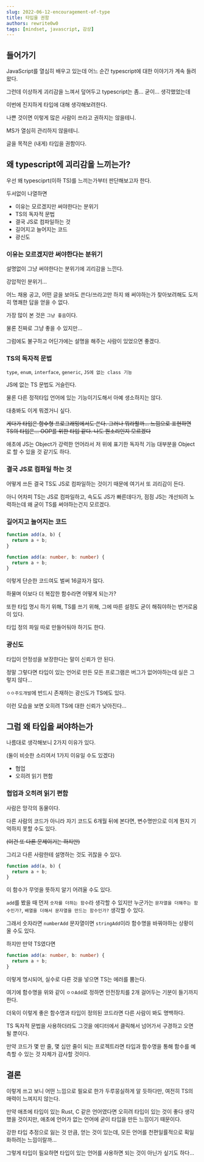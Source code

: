 ```yaml
---
slug: 2022-06-12-encouragement-of-type
title: 타입을 권함
authors: rewrite0w0
tags: [mindset, javascript, 감상]
---
```


## 들어가기

JavaScript를 열심히 배우고 있는데 어느 순간 typescript에 대한 이야기가 계속 들려왔다.

그런데 이상하게 괴리감을 느껴서 덮어두고 typescript는 좀... 굳이... 생각했었는데

이번에 진지하게 타입에 대해 생각해보려한다.

나쁜 것이면 이렇게 많은 사람이 쓰라고 권하지는 않을테니.

MS가 열심히 관리하지 않을테니.

글을 목적은 (내게) 타입을 권함이다.

## 왜 typescript에 괴리감을 느끼는가?

우선 왜 typesciprt(이하 TS)를 느끼는가부터 판단해보고자 한다.

두서없이 나열하면

- 이유는 모르겠지만 써야한다는 분위기
- TS의 독자적 문법
- 결국 JS로 컴파일하는 것
- 길어지고 늘어지는 코드
- 광신도

### 이유는 모르겠지만 써야한다는 분위기

설명없이 그냥 써야한다는 분위기에 괴리감을 느낀다.

강압적인 분위기...

어느 채용 공고, 어떤 글을 보아도 쓴다/쓰라고만 하지 왜 써야하는가 찾아보려해도 도저히 명쾌한 답을 얻을 수 없다.

가장 많이 본 것은 `그냥 좋음`이다.

물론 진짜로 그냥 좋을 수 있지만...

그럼에도 불구하고 어딘가에는 설명을 해주는 사람이 있었으면 좋겠다.

### TS의 독자적 문법

`type`, `enum`, `interface`, `generic`, `JS에 없는 class 기능`

JS에 없는 TS 문법도 거슬린다.

물론 다른 정적타입 언어에 있는 기능이기도해서 아예 생소하지는 않다.

대충봐도 이게 뭐겠거니 싶다.

~~게다가 타입은 함수형 프로그래밍에서도 쓴다. 그러나 뭐라할까... 느낌으로 표현하면 TS의 타입은... OOP를 위한 타입 같다. 나도 뭔소리인지 모르겠다~~

애초에 JS는 Object가 강력한 언어라서 저 위에 표기한 독자적 기능 대부분을 Object로 할 수 있을 것 같기도 하다.

### 결국 JS로 컴파일 하는 것

어떻게 쓰든 결국 TS도 JS로 컴파일하는 것이기 때문에 여기서 또 괴리감이 든다.

아니 어차피 TS는 JS로 컴파일하고, 속도도 JS가 빠른데다가, 점점 JS는 개선되려 노력하는데 왜 굳이 TS를 써야하는건지 모르겠다.

### 길어지고 늘어지는 코드

```js
function add(a, b) {
  return a + b;
}
```

```ts
function add(a: number, b: number) {
  return a + b;
}
```

이렇게 단순한 코드여도 벌써 16글자가 많다.

하물며 이보다 더 복잡한 함수라면 어떻게 되는가?

또한 타입 명시 하기 위해, TS를 쓰기 위해, 그에 따른 설정도 굳이 해줘야하는 번거로움이 있다.

타입 정의 파일 따로 만들어둬야 하기도 한다.

### 광신도

타입이 안정성을 보장한다는 말이 신뢰가 안 된다.

정말 그렇다면 타입이 있는 언어로 만든 모든 프로그램은 버그가 없어야하는데 실은 그렇지 않다...

`ㅇㅇ주도개발`에 반드시 존재하는 광신도가 TS에도 있다.

이런 모습을 보면 오히려 TS에 대한 신뢰가 낮아진다...

## 그럼 왜 타입을 써야하는가

나름대로 생각해보니 2가지 이유가 있다.

(둘이 비슷한 소리여서 1가지 이유일 수도 있겠다)

- 협업
- 오히려 읽기 편함

### 협업과 오히려 읽기 편함

사람은 망각의 동물이다.

다른 사람의 코드가 아니라 자기 코드도 6개월 뒤에 본다면, 변수명만으로 이게 뭔지 기억하지 못할 수도 있다.

~~(이건 또 다른 문제이기는 하지만)~~

그리고 다른 사람한테 설명하는 것도 귀찮을 수 있다.

```js
function add(a, b) {
  return a + b;
}
```

이 함수가 무엇을 뜻하지 알기 어려울 수도 있다.

`add`를 봤을 때 먼저 `숫자를 더하는 함수`라 생각할 수 있지만 누군가는 `문자열을 더해주는 함수인가?`, `배열을 더해서 문자열을 만드는 함수인가?` 생각할 수 있다.

그래서 숫자라면 `numberAdd` 문자열이면 `stringAdd`이라 함수명을 바꿔야하는 상황이 올 수도 있다.

하지만 만약 TS였다면

```ts
function add(a: number, b: number) {
  return a + b;
}
```

이렇게 명시되어, 실수로 다른 것을 넣으면 TS는 에러를 뿜는다.

여기에 함수명을 위와 같이 `ㅇㅇAdd`로 정하면 안전장치를 2개 걸어두는 기분이 들기까지 한다.

더욱이 이렇게 좋은 함수명과 타입이 정의된 코드라면 다른 사람이 봐도 명백하다.

TS 독자적 문법을 사용하더라도 그것을 에디터에서 클릭해서 넘어가서 구경하고 오면 될 뿐이다.

만약 코드가 몇 만 줄, 몇 십만 줄이 되는 프로젝트라면 타입과 함수명을 통해 함수를 예측할 수 있는 것 자체가 감사할 것이다.

## 결론

이렇게 쓰고 보니 어떤 느낌으로 필요로 한가 두루뭉실하게 알 듯하다만, 여전히 TS의 매력이 느껴지지 않는다.

만약 애초에 타입이 있는 Rust, C 같은 언어였다면 오히려 타입이 있는 것이 좋다 생각했을 것이지만, 애초에 언어가 없는 언어에 굳이 타입을 만든 느낌이기 때문이다.

강한 타입 추정으로 잃는 것 만큼, 얻는 것이 있는데, 모든 언어를 천편일률적으로 획일화하려는 느낌이랄까...

그렇게 타입이 필요하면 타입이 있는 언어를 사용하면 되는 것이 아닌가 싶기도 하다...
